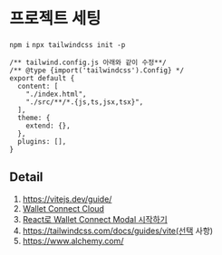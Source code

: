 # 프로젝트 세팅

`npm i`
`npx tailwindcss init -p`
```
/** tailwind.config.js 아래와 같이 수정**/
/** @type {import('tailwindcss').Config} */
export default {
  content: [
    "./index.html",
    "./src/**/*.{js,ts,jsx,tsx}",
  ],
  theme: {
    extend: {},
  },
  plugins: [],
}
```

## Detail

1. https://vitejs.dev/guide/
2. [Wallet Connect Cloud](https://cloud.walletconnect.com/app)
3. [React로 Wallet Connect Modal 시작하기](https://docs.walletconnect.com/2.0/web3modal/react/about)
4. https://tailwindcss.com/docs/guides/vite(선택 사항)
5. https://www.alchemy.com/
